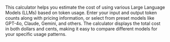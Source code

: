 This calculator helps you estimate the cost of using various Large Language Models (LLMs) based on token usage. Enter your input and output token counts along with pricing information, or select from preset models like GPT-4o, Claude, Gemini, and others. The calculator displays the total cost in both dollars and cents, making it easy to compare different models for your specific usage patterns.

<!-- Generated from commit: 4ac5442f25a9cd2b16f454d4c1d3c8ccf285d552 -->